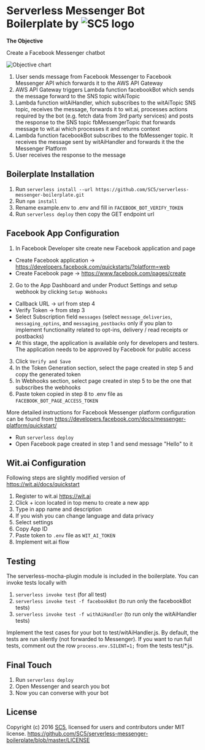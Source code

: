 # Serverless Messenger Bot Boilerplate by ![SC5 logo](https://logo.sc5.io/images/sc5logo-red-inverted-100x43.png) 



**The Objective**

Create a Facebook Messenger chatbot

![Objective chart](https://raw.githubusercontent.com/SC5/serverless-messenger-boilerplate/master/docs/serverless-messenger-bot.png)

1. User sends message from Facebook Messenger to Facebook Messenger API which forwards it to the AWS API Gateway
2. AWS API Gateway triggers Lambda function facebookBot which sends the message forward to the SNS topic witAiTopic
3. Lambda function witAiHandler, which subscribes to the witAiTopic SNS topic, receives the message, forwards it to wit.ai, processes actions required by the bot (e.g. fetch data from 3rd party services) and posts the response to the SNS topic fbMessengerTopic
that forwards message to wit.ai which processes it and returns context
4. Lambda function facebookBot subscribes to the fbMessenger topic. It receives the message sent by witAiHandler and forwards it the the Messenger Platform
5. User receives the response to the message

## Boilerplate Installation

1. Run `serverless install --url https://github.com/SC5/serverless-messenger-boilerplate.git`
2. Run `npm install`
3. Rename example.env to .env and fill in `FACEBOOK_BOT_VERIFY_TOKEN`
4. Run `serverless deploy` then copy the GET endpoint url

## Facebook App Configuration

1. In Facebook Developer site create new Facebook application and page
  * Create Facebook application -> https://developers.facebook.com/quickstarts/?platform=web
  * Create Facebook page -> https://www.facebook.com/pages/create
2. Go to the App Dashboard and under Product Settings and setup webhook by clicking `Setup Webhooks`
  * Callback URL -> url from step 4
  * Verify Token -> from step 3
  * Select Subscription field `messages` (select `message_deliveries`, `messaging_optins`, and `messaging_postbacks` only if you plan to implement functionality related to opt-ins, delivery / read receipts or postbacks)
  * At this stage, the application is available only for developers and testers. The application needs to be approved by Facebook for public access
3. Click `Verify and Save`
4. In the Token Generation section, select the page created in step 5 and copy the generated token
5. In Webhooks section, select page created in step 5 to be the one that subscribes the webhooks
6. Paste token copied in step 8 to .env file as `FACEBOOK_BOT_PAGE_ACCESS_TOKEN`

More detailed instructions for Facebook Messenger platform configuration can be found from https://developers.facebook.com/docs/messenger-platform/quickstart/

- Run `serverless deploy`
- Open Facebook page created in step 1 and send message "Hello" to it

## Wit.ai Configuration

Following steps are slightly modified version of https://wit.ai/docs/quickstart

1. Register to wit.ai https://wit.ai
2. Click + icon located in top menu to create a new app
3. Type in app name and description
4. If you wish you can change language and data privacy
5. Select settings
6. Copy App ID
7. Paste token to `.env` file as `WIT_AI_TOKEN`
8. Implement wit.ai flow

## Testing

The serverless-mocha-plugin module is included in the boilerplate. You can invoke tests locally with

1. `serverless invoke test` (for all test)
2. `serverless invoke test -f facebookBot` (to run only the facebookBot tests)
3. `serverless invoke test -f withAiHandler` (to run only the witAiHandler tests)

Implement the test cases for your bot to test/witAiHandler.js.
By default, the tests are run silently (not forwarded to Messenger). If you want to run full tests, 
comment out the row `process.env.SILENT=1;` from the tests test/*.js. 

## Final Touch

1. Run `serverless deploy`
2. Open Messenger and search you bot
3. Now you can converse with your bot

## License

Copyright (c) 2016 [SC5](http://sc5.io/), licensed for users and contributors under MIT license.
https://github.com/SC5/serverless-messenger-boilerplate/blob/master/LICENSE
